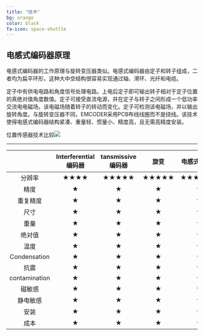 ```yaml
---
title: "技术"
bg: orange
color: black
fa-icon: space-shuttle
---
```




## 电感式编码器原理

电感式编码器的工作原理与旋转变压器类似。电感式编码器由定子和转子组成，二者均为扁平环形，这种大中空结构很容易实现通过轴、滑环、光纤和电缆。

定子中有供电电路和角度信号处理电路。上电后定子即可输出转子相对于定子位置的真绝对值角度数值。定子可接受直流电源，并在定子与转子之间形成一个低功率交流电电磁场。该电磁场随着转子的转动而变化。定子可检测该电磁场，并以输出旋转角度。与旋转变压器不同，EMCODER采用PCB布线线圈而不是绕线。该技术使得电感式编码器结构紧凑、重量轻、惯量小、精度高，且无需高精度安装。



位置传感器技术比较![](https://www.celeramotion.com/zettlex/wp-content/uploads/sites/7/2019/07/Position-sensors-Technology-comparison.jpg)






-------------------------

|               | Interferential 编码器 | tansmissive 编码器 | 旋变  | 电感式编码器 | 磁编码器 | 电容式编码器 |
| :-----------: | :-------------------: | :----------------: | :---: | :----------: | :------: | :----------: |
|    分辨率     |         ★★★★          |       ★★★★★        | ★★★★★ |    ★★★★★★    |  ★★★★★   |    ★★★★★     |
|     精度      |           ★           |         ★          |   ★   |      ★       |    ★     |      ★       |
|   重复精度    |           ★           |         ★          |   ★   |      ★       |    ★     |      ★       |
|     尺寸      |           ★           |         ★          |   ★   |      ★       |    ★     |      ★       |
|     重量      |           ★           |         ★          |   ★   |      ★       |    ★     |      ★       |
|    绝对值     |           ★           |         ★          |   ★   |      ★       |    ★     |      ★       |
|     温度      |           ★           |         ★          |   ★   |      ★       |    ★     |      ★       |
| Condensation  |           ★           |         ★          |   ★   |      ★       |    ★     |      ★       |
|     抗震      |           ★           |         ★          |   ★   |      ★       |    ★     |      ★       |
| contamination |           ★           |         ★          |   ★   |      ★       |    ★     |      ★       |
|    磁敏感     |           ★           |         ★          |   ★   |      ★       |    ★     |      ★       |
|   静电敏感    |           ★           |         ★          |   ★   |      ★       |    ★     |      ★       |
|     安装      |           ★           |         ★          |   ★   |      ★       |    ★     |      ★       |
|     成本      |           ★           |         ★          |   ★   |      ★       |    ★     |      ★       |

